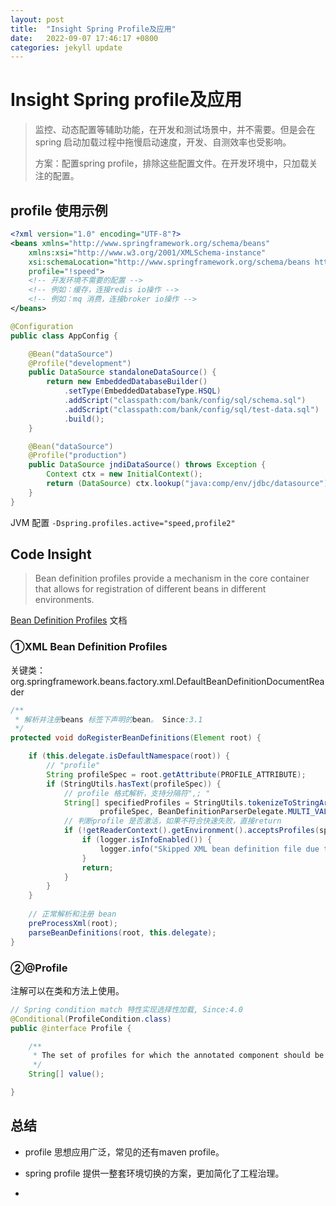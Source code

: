 ```yaml
---
layout: post
title:  "Insight Spring Profile及应用"
date:   2022-09-07 17:46:17 +0800
categories: jekyll update
---
```

# Insight Spring profile及应用

> 监控、动态配置等辅助功能，在开发和测试场景中，并不需要。但是会在spring 启动加载过程中拖慢启动速度，开发、自测效率也受影响。
> 
> 方案：配置spring profile，排除这些配置文件。在开发环境中，只加载关注的配置。

## profile 使用示例

```xml
<?xml version="1.0" encoding="UTF-8"?>
<beans xmlns="http://www.springframework.org/schema/beans"
    xmlns:xsi="http://www.w3.org/2001/XMLSchema-instance" 
    xsi:schemaLocation="http://www.springframework.org/schema/beans http://www.springframework.org/schema/beans/spring-beans.xsd" 
    profile="!speed">
	<!-- 开发环境不需要的配置 -->
	<!-- 例如：缓存，连接redis io操作 -->
	<!-- 例如：mq 消费，连接broker io操作 -->
</beans>


```

```java
@Configuration
public class AppConfig {

    @Bean("dataSource")
    @Profile("development") 
    public DataSource standaloneDataSource() {
        return new EmbeddedDatabaseBuilder()
            .setType(EmbeddedDatabaseType.HSQL)
            .addScript("classpath:com/bank/config/sql/schema.sql")
            .addScript("classpath:com/bank/config/sql/test-data.sql")
            .build();
    }

    @Bean("dataSource")
    @Profile("production") 
    public DataSource jndiDataSource() throws Exception {
        Context ctx = new InitialContext();
        return (DataSource) ctx.lookup("java:comp/env/jdbc/datasource");
    }
}
```

JVM 配置 `-Dspring.profiles.active="speed,profile2"`



## Code Insight

> Bean definition profiles provide a mechanism in the core container that allows for registration of different beans in different environments. 

[Bean Definition Profiles](https://docs.spring.io/spring-framework/docs/current/reference/html/core.html#beans-definition-profiles) 文档

### ①XML Bean Definition Profiles

关键类：org.springframework.beans.factory.xml.DefaultBeanDefinitionDocumentReader

```java
/**
 * 解析并注册beans 标签下声明的bean。 Since:3.1
 */
protected void doRegisterBeanDefinitions(Element root) {

	if (this.delegate.isDefaultNamespace(root)) {
		// "profile"
		String profileSpec = root.getAttribute(PROFILE_ATTRIBUTE);
		if (StringUtils.hasText(profileSpec)) {
			// profile 格式解析，支持分隔符",; "
			String[] specifiedProfiles = StringUtils.tokenizeToStringArray(
					profileSpec, BeanDefinitionParserDelegate.MULTI_VALUE_ATTRIBUTE_DELIMITERS);
			// 判断profile 是否激活，如果不符合快速失败，直接return
			if (!getReaderContext().getEnvironment().acceptsProfiles(specifiedProfiles)) {
				if (logger.isInfoEnabled()) {
					logger.info("Skipped XML bean definition file due to specified profiles [" + profileSpec + "] not matching: " + getReaderContext().getResource());
				}
				return;
			}
		}
	}
	
	// 正常解析和注册 bean
	preProcessXml(root);
	parseBeanDefinitions(root, this.delegate);
}
```



### ②@Profile

注解可以在类和方法上使用。

```java
// Spring condition match 特性实现选择性加载, Since:4.0
@Conditional(ProfileCondition.class)
public @interface Profile {

	/**
	 * The set of profiles for which the annotated component should be registered.
	 */
	String[] value();

}
```



## 总结

- profile 思想应用广泛，常见的还有maven profile。

- spring profile 提供一整套环境切换的方案，更加简化了工程治理。

- 



